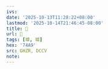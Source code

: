 ```yaml
---
ivs:
date: '2025-10-13T11:28:22+08:00'
lastmod: '2025-10-14T21:46:45-08:00'
title: 󰜭
url: 󰜭
tags: [璩, 璩]
hex: '74A9'
src: GHZR, DCCV
note:
---
```

